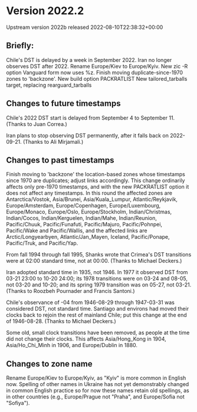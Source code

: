 # Version 2022.2
Upstream version 2022b released 2022-08-10T22:38:32+00:00

## Briefly:

Chile's DST is delayed by a week in September 2022. Iran no longer observes DST
after 2022. Rename Europe/Kiev to Europe/Kyiv. New zic -R option Vanguard form
now uses %z. Finish moving duplicate-since-1970 zones to 'backzone'. New build
option PACKRATLIST New tailored_tarballs target, replacing rearguard_tarballs

## Changes to future timestamps

Chile's 2022 DST start is delayed from September 4 to September 11. (Thanks to
Juan Correa.)

Iran plans to stop observing DST permanently, after it falls back on 2022-09-21.
(Thanks to Ali Mirjamali.)

## Changes to past timestamps

Finish moving to 'backzone' the location-based zones whose timestamps since 1970
are duplicates; adjust links accordingly. This change ordinarily affects only
pre-1970 timestamps, and with the new PACKRATLIST option it does not affect any
timestamps. In this round the affected zones are Antarctica/Vostok, Asia/Brunei,
Asia/Kuala_Lumpur, Atlantic/Reykjavik, Europe/Amsterdam, Europe/Copenhagen,
Europe/Luxembourg, Europe/Monaco, Europe/Oslo, Europe/Stockholm,
Indian/Christmas, Indian/Cocos, Indian/Kerguelen, Indian/Mahe, Indian/Reunion,
Pacific/Chuuk, Pacific/Funafuti, Pacific/Majuro, Pacific/Pohnpei, Pacific/Wake
and Pacific/Wallis, and the affected links are Arctic/Longyearbyen,
Atlantic/Jan_Mayen, Iceland, Pacific/Ponape, Pacific/Truk, and Pacific/Yap.

From fall 1994 through fall 1995, Shanks wrote that Crimea's DST transitions
were at 02:00 standard time, not at 00:00. (Thanks to Michael Deckers.)

Iran adopted standard time in 1935, not 1946.  In 1977 it observed DST from
03-21 23:00 to 10-20 24:00; its 1978 transitions were on 03-24 and 08-05, not
03-20 and 10-20; and its spring 1979 transition was on 05-27, not 03-21. (Thanks
to Roozbeh Pournader and Francis Santoni.)

Chile's observance of -04 from 1946-08-29 through 1947-03-31 was considered DST,
not standard time.  Santiago and environs had moved their clocks back to rejoin
the rest of mainland Chile; put this change at the end of 1946-08-28.  (Thanks
to Michael Deckers.)

Some old, small clock transitions have been removed, as people at the time did
not change their clocks.  This affects Asia/Hong_Kong in 1904, Asia/Ho_Chi_Minh
in 1906, and Europe/Dublin in 1880.

## Changes to zone name

Rename Europe/Kiev to Europe/Kyiv, as "Kyiv" is more common in English now.
Spelling of other names in Ukraine has not yet demonstrably changed in common
English practice so for now these names retain old spellings, as in other
countries (e.g., Europe/Prague not "Praha", and Europe/Sofia not "Sofiya").